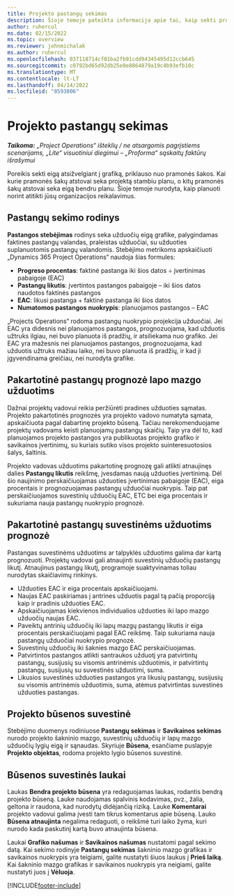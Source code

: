 ```yaml
---
title: Projekto pastangų sekimas
description: Šioje temoje pateikta informacija apie tai, kaip sekti projekto pastangas ir darbo eigą.
author: ruhercul
ms.date: 02/15/2022
ms.topic: overview
ms.reviewer: johnmichalak
ms.author: ruhercul
ms.openlocfilehash: 037118714cf01ba2fb91cdd94345495d12ccb645
ms.sourcegitcommit: c0792bd65d92db25e0e8864879a19c4b93efb10c
ms.translationtype: MT
ms.contentlocale: lt-LT
ms.lasthandoff: 04/14/2022
ms.locfileid: "8593806"
---
```

# <a name="project-effort-tracking"></a>Projekto pastangų sekimas

_**Taikoma:** „Project Operations“ išteklių / ne atsargomis pagrįstiems scenarijams, „Lite“ visuotiniui diegimui – „Proforma“ sąskaitų faktūrų išrašymui_

Poreikis sekti eigą atsižvelgiant į grafiką, priklauso nuo pramonės šakos. Kai kurie pramonės šakų atstovai seka projektą stambiu planu, o kitų pramonės šakų atstovai seka eigą bendru planu. Šioje temoje nurodyta, kaip planuoti norint atitikti jūsų organizacijos reikalavimus.

## <a name="effort-tracking-view"></a>Pastangų sekimo rodinys

**Pastangos stebėjimas** rodinys seka užduočių eigą grafike, palygindamas faktines pastangų valandas, praleistas užduočiai, su užduoties suplanuotomis pastangų valandomis. Stebėjimo metrikoms apskaičiuoti „Dynamics 365 Project Operations“ naudoja šias formules:

- **Progreso procentas**: faktinė pastanga iki šios datos ÷ įvertinimas pabaigoje (EAC) 
- **Pastangų likutis**: įvertintos pastangos pabaigoje – iki šios datos naudotos faktinės pastangos 
- **EAC**: likusi pastanga + faktinė pastanga iki šios datos 
- **Numatomos pastangos nuokrypis**: planuojamos pastangos – EAC

„Projects Operations“ rodoma pastangų nuokrypio projekcija užduočiai. Jei EAC yra didesnis nei planuojamos pastangos, prognozuojama, kad užduotis užtruks ilgiau, nei buvo planuota iš pradžių, ir atsiliekama nuo grafiko. Jei EAC yra mažesnis nei planuojamos pastangos, prognozuojama, kad užduotis užtruks mažiau laiko, nei buvo planuota iš pradžių, ir kad ji įgyvendinama greičiau, nei nurodyta grafike.

## <a name="reprojecting-effort-on-leaf-node-tasks"></a>Pakartotinė pastangų prognozė lapo mazgo užduotims

Dažnai projektų vadovui reikia peržiūrėti pradines užduoties sąmatas. Projekto pakartotinės prognozės yra projekto vadovo numatyta sąmata, apskaičiuota pagal dabartinę projekto būseną. Tačiau nerekomenduojame projektų vadovams keisti planuojamų pastangų skaičių. Taip yra dėl to, kad planuojamos projekto pastangos yra publikuotas projekto grafiko ir savikainos įvertinimų, su kuriais sutiko visos projekto suinteresuotosios šalys, šaltinis.

Projekto vadovas užduotims pakartotinę prognozę gali atlikti atnaujinęs dalies **Pastangų likutis** reikšmę, įvesdamas naują užduoties įvertinimą. Dėl šio naujinimo perskaičiuojamas užduoties įvertinimas pabaigoje (EAC), eiga procentais ir prognozuojamas pastangų užduočiai nuokrypis. Taip pat perskaičiuojamos suvestinių užduočių EAC, ETC bei eiga procentais ir sukuriama nauja pastangų nuokrypio prognozė.

## <a name="reprojection-of-effort-on-summary-tasks"></a>Pakartotinė pastangų suvestinėms užduotims prognozė

Pastangas suvestinėms užduotims ar talpyklės užduotims galima dar kartą prognozuoti. Projektų vadovai gali atnaujinti suvestinių užduočių pastangų likutį. Atnaujinus pastangų likutį, programoje suaktyvinamas toliau nurodytas skaičiavimų rinkinys.

- Užduoties EAC ir eiga procentais apskaičiuojami.
- Naujas EAC paskiriamas į antrines užduotis pagal tą pačią proporciją kaip ir pradinis užduoties EAC.
- Apskaičiuojamas kiekvienos individualios užduoties iki lapo mazgo užduočių naujas EAC. 
- Paveiktų antrinių užduočių iki lapų mazgų pastangų likutis ir eiga procentais perskaičiuojami pagal EAC reikšmę. Taip sukuriama nauja pastangų užduočiai nuokrypio prognozė. 
- Suvestinių užduočių iki šaknies mazgo EAC perskaičiuojamas.
- Patvirtintos pastangos atlikti santraukos užduotį yra patvirtintų pastangų, susijusių su visomis antrinėmis užduotimis, ir patvirtintų pastangų, susijusių su suvestinės užduotimi, suma.
- Likusios suvestinės užduoties pastangos yra likusių pastangų, susijusių su visomis antrinėmis užduotimis, suma, atėmus patvirtintas suvestinės užduoties pastangas.

## <a name="project-status-summary"></a>Projekto būsenos suvestinė

Stebėjimo duomenys rodiniuose **Pastangų sekimas** ir **Savikainos sekimas** nurodo projekto šakninio mazgo, suvestinių užduočių ir lapų mazgo užduočių lygių eigą ir sąnaudas. Skyriuje **Būsena**, esančiame puslapyje **Projekto objektas**, rodoma projekto lygio būsenos suvestinė.

## <a name="status-summary-fields"></a>Būsenos suvestinės laukai

Laukas **Bendra projekto būsena** yra redaguojamas laukas, rodantis bendrą projekto būseną. Lauke naudojamas spalvinis kodavimas, pvz., žalia, geltona ir raudona, kad nurodytų didėjančią riziką. Lauke **Komentarai** projekto vadovui galima įvesti tam tikrus komentarus apie būseną. Lauko **Būsena atnaujinta** negalima redaguoti, o reikšmė turi laiko žyma, kuri nurodo kada paskutinį kartą buvo atnaujinta būsena.

Laukai **Grafiko našumas** ir **Savikainos našumas** nustatomi pagal sekimo datą. Kai sekimo rodinyje **Pastangų sekimas** šakninio mazgo grafikas ir savikainos nuokrypis yra teigiami, galite nustatyti šiuos laukus į **Prieš laiką**. Kai šakninio mazgo grafikas ir savikainos nuokrypis yra neigiami, galite nustatyti juos į **Vėluoja**.


[!INCLUDE[footer-include](../includes/footer-banner.md)]
